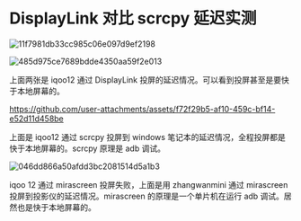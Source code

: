 # DisplayLink 对比 scrcpy 延迟实测

![11f7981db33cc985c06e097d9ef2198](https://github.com/user-attachments/assets/acc05163-614d-42b8-a117-e9f98ed43888)

![485d975ce7689bdde4350aa59f2e013](https://github.com/user-attachments/assets/2a08c7b1-f0d3-4bba-a89b-7686dc2767ae)

上面两张是 iqoo12 通过 DisplayLink 投屏的延迟情况。可以看到投屏甚至是要快于本地屏幕的。

https://github.com/user-attachments/assets/f72f29b5-af10-459c-bf14-e52d11d458be

上面是 iqoo12 通过 scrcpy 投屏到 windows 笔记本的延迟情况，全程投屏都是快于本地屏幕的。scrcpy 原理是 adb 调试。

![046dd866a50afdd3bc2081514d5a1b3](https://github.com/user-attachments/assets/d0d5b882-825e-422f-b199-be92fa841d71)

iqoo 12 通过 mirascreen 投屏失败，上面是用 zhangwanmini 通过 mirascreen 投屏到投影仪的延迟情况。mirascreen 的原理是一个单片机在运行 adb 调试。居然也是快于本地屏幕的。


